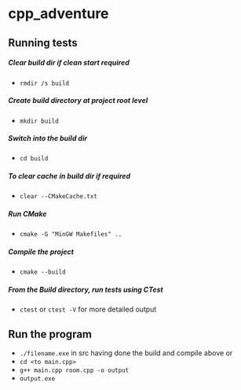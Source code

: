 # cpp_adventure

## Running tests
##### Clear build dir if clean start required
- ```rmdir /s build```
##### Create build directory at project root level
- ```mkdir build```
##### Switch into the build dir
- ```cd build```
##### To clear cache in build dir if required
- ```clear --CMakeCache.txt```
##### Run CMake
- ```cmake -G "MinGW Makefiles" ..```
##### Compile the project 
- ```cmake --build```
##### From the Build directory, run tests using CTest
- ```ctest``` or ```ctest -V``` for more detailed output

## Run the program
- ```./filename.exe``` in src having done the build and compile above
or
- ```cd <to main.cpp>```
- ```g++ main.cpp room.cpp -o output```
- ```output.exe```